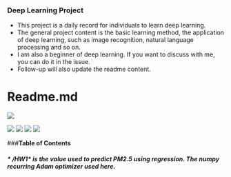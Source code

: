 ### Deep Learning Project

- This project is a daily record for individuals to learn deep learning.
- The general project content is the basic learning method, the application of deep learning, such as image recognition, natural language processing and so on.
- I am also a beginner of deep learning. If you want to discuss with me, you can do it in the issue.
- Follow-up will also update the readme content.

# Readme.md

![](https://pandao.github.io/editor.md/images/logos/editormd-logo-180x180.png)

![](https://img.shields.io/github/issues/JusperLee/Deep-Learning.svg) ![](https://img.shields.io/github/forks/JusperLee/Deep-Learning.svg) ![](https://img.shields.io/github/stars/JusperLee/Deep-Learning.svg) ![](https://img.shields.io/github/license/JusperLee/Deep-Learning.svg)

###**Table of Contents**
##### * /HW1*  is the value used to predict PM2.5 using regression. The numpy recurring Adam optimizer used here.



